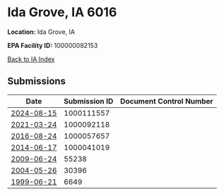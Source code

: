 # Ida Grove, IA 6016

**Location:** Ida Grove, IA

**EPA Facility ID:** 100000082153

[Back to IA Index](../../index.md)

## Submissions

| Date | Submission ID | Document Control Number |
|------|--------------|-------------------------|
| [2024-08-15](submissions/1000111557.md) | 1000111557 |  |
| [2021-03-24](submissions/1000092118.md) | 1000092118 |  |
| [2016-08-24](submissions/1000057657.md) | 1000057657 |  |
| [2014-06-17](submissions/1000041019.md) | 1000041019 |  |
| [2009-06-24](submissions/55238.md) | 55238 |  |
| [2004-05-26](submissions/30396.md) | 30396 |  |
| [1999-06-21](submissions/6649.md) | 6649 |  |
